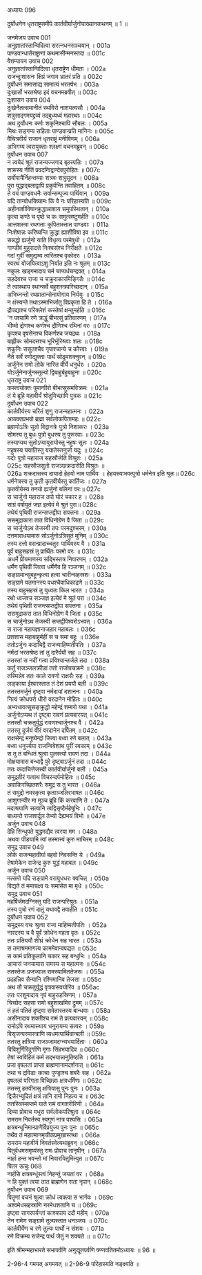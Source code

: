 अध्यायः 096

दुर्योधनेन धृतराष्ट्रसमीपे कार्तवीर्यार्जुनोपाख्यानकथनम् ॥ 1 ॥
	
जनमेजय उवाच 	001  
अनुज्ञातांस्तान्विदित्वा सरत्नधनसञ्चयान् ।	001a  
पाण्डवान्धार्तराष्ट्राणां कथमासीन्मनस्तदा ॥	001c  
वैशम्पायन उवाच 	002  
अनुज्ञातांस्तान्विदित्वा धृतराष्ट्रेण धीमता ।	002a  
राजन्दुःशासनः क्षिप्रं जगाम भ्रातरं प्रति ॥	002c  
दुर्योधनं समासाद्य सामात्यं भरतर्षभ ।	003a  
दुःखार्तो भरतश्रेष्ठ इदं वचनमब्रवीत् ॥	003c  
दुःशासन उवाच 	004  
दुःखेनैतत्समानीतं स्थविरो नाशयत्यसौ ।	004a  
शत्रुसाद्गमयद्द्रव्यं तद्बुध्यध्वं महारथाः ॥	004c  
अथ दुर्योधनः कर्णः शकुनिश्चापि सौबलः ।	005a  
मिथः सङ्गम्य सहिताः पाण्डवान्प्रति मानिनः ॥	005c  
वैचित्रवीर्यं राजानं धृतराष्ट्रं मनीषिणम् ।	006a  
अभिगम्य त्वरायुक्ताः श्लक्ष्णं वचनमब्रुवन् ॥	006c  
दुर्योधन उवाच 	007  
न त्वयेदं श्रुतं राजन्यज्जगाद बृहस्पतिः ।	007a  
शक्रस्य नीतिं प्रवदन्विद्वान्देवपुरोहितः ॥	007c  
सर्वोपायैर्निहन्तव्याः शत्रवः शत्रुसूदन ।	008a  
पुरा युद्धाद्बलाद्वापि प्रकुर्वन्ति तवाहितम् ॥	008c  
ते वयं पाण्डवधनैः सर्वान्सम्पूज्य पार्थिवान् ।	009a  
यदि तान्योधयिष्यामः किं वै नः परिहास्यति ॥	009c  
अहीनाशीविषान्क्रुद्धान्नाशाय समुपस्थितान् ।	010a  
कृत्वा कण्ठे च पृष्ठे च कः समुत्स्रष्टुमर्हति ॥	010c  
आत्तशस्त्रा रथगताः कुपितास्तात पाण्डवाः ।	011a  
निःशेषान्नः करिष्यन्ति क्रुद्धा ह्याशीविषा इव ॥	011c  
सन्नद्धो ह्यर्जुनो याति विधृत्य परमेषुधी ।	012a  
गाण्डीवं मुहुरादत्ते निःश्वसंश्च निरीक्षते ॥	012c  
गदां गुर्वींं समुद्यम्य त्वरितश्च वृकोदरः ।	013a  
स्वरथं योजयित्वाऽशु निर्यात इति नः श्रुतम् ॥	013c  
नकुलः खड्गमादाय चर्म चाप्यर्धचन्द्रवत् ।	014a  
सहदेवश्च राजा च चक्रुराकारमिङ्गितैः ॥	014c  
ते त्वास्थाय रथान्सर्वे बहुशस्त्रपरिच्छदान् ।	015a  
अभिघ्नन्तो रथव्रातान्सेनायोगाय निर्ययुः ॥	015c  
न क्षंस्यन्ते तथाऽस्माभिर्जातु विप्रकृता हि ते ।	016a  
द्रौपद्याश्च परिक्लेशं कस्तेषां क्षन्तुमर्हति ॥	016c  
\'न पश्यामि रणे क्रद्धुं बीभत्सुं प्रतिवारणम् ।	017a  
भीष्मो द्रोणश्च कर्णश्च द्रौणिश्च रथिनां वरः ॥	017c  
कृपश्च वृषसेनश्च विकर्णश्च जयद्रथः ।	018a  
बाह्लीकः सोमदत्तश्च भूरिर्भूरिश्रवाः शलः ॥	018c  
शकुनिः ससुतश्चैव नृपाश्चान्ये च कौरवाः ।	019a  
नैते सर्वे रणोद्युक्ताः पार्थं सोढुमशक्नुवन् ॥	019c  
अर्जुनेन समो लोके नास्ति वीर्ये धनुर्धरः ।	020a  
योऽर्जुनेनार्जुनस्तुल्यो द्विबाहुर्बहुबाहुना ॥	020c  
धृतराष्ट्र उवाच 	021  
कस्त्वयोक्तः पुमान्वीरो बीभत्सुसमविक्रमः ।	021a  
तं ये ब्रूहि महावीर्यं श्रोतुमिच्छामि पुत्रक ॥	021c  
दुर्योधन उवाच 	022  
कार्तवीर्यस्य चरितं शृणु राजन्महात्मनः ।	022a  
अव्यक्तप्रभवो ब्रह्मा सर्वलोकपितामहः ॥	022c  
ब्रह्मणोऽत्रिः सुतो विद्वानत्रेः पुत्रो निशाकरः ।	023a  
सोमस्य तु बुधः पुत्रो बुधस्य तु पुरूरवाः ॥	023c  
तस्याप्यथ सुतोऽप्यायुरायोस्तु नहुषः सुतः ।	024a  
नहुषस्य ययातिस्तु ययातेस्तनुजो यदुः ॥	024c  
यदोः पुत्रो महाराज सहस्रौजेति विश्रुतः  । 	025a  
025c   सहस्रौजसुतो राजञ्छक्रदासेति विश्रुतः ॥      
026a   शक्रदासस्य दायादो हेहयो नाम पार्थिवः । 
हेहयस्याभवत्पुत्रो धर्मनेत्र इति श्रुतः॥	026c  
धर्मनेत्रस्य तु कृती कृतवीर्यस्तु कार्तिजः । 	027a  
कृतवीर्यस्य तनयो ह्यर्जुनो बलिनां वरः॥	027c  
स चार्जुनो महाराज तपो घोरं चकार ह । 	028a  
साग्रं वर्षायुतं जज्ञ इत्येवं मे श्रुतं पुरा॥	028c  
तथेयं पृथिवी राजन्सप्तद्वीपा सपत्तना । 	029a  
ससमुद्राकारा तात विधिनोग्रेण वै जिता ॥	029c  
स चार्जुनोऽथ तेजस्वी तपः परमदुश्चरम् ।	030a  
दत्तमाराधयामास सोऽर्जुनोऽत्रिसुतं मुनिम् ॥ 	030c  
तस्य दत्तो वरान्प्रादाच्चतुरः पार्थिवस्य वै ।	031a  
पूर्वं बाहुसहस्रं तु प्रार्थितः परमो वरः ॥	031c  
अधर्मे प्रीयमाणस्य सद्भिस्तत्र निवारणम् ।	032a  
धर्मेण पृथिवीं जित्वा धर्मेणैव हि रञ्जनम् ॥	032c  
सङ्ग्रामान्सुबहून्कृत्वा हत्वा चारीन्सहस्रशः ।	033a  
सङ्ग्रामे यतमानस्य वधश्चैवाधिकाद्रणे ॥	033c  
तस्य बाहुसहस्रं तु युध्यतः किल भारत ।	034a  
रथो ध्वजश्च सञ्जज्ञ इत्येवं मे श्रुतं परा ॥	034c  
तथेयं पृथिवी राजन्त्सप्तद्वीपा सपत्तना ।	035a  
ससमुद्राकरा तात विधिनोग्रेण वै जिता ॥	035c  
स चार्जुनोऽथ तेजस्वी सप्तद्वीपेश्वरोऽभवत् ।	036a  
स राजा महायज्ञानाजहार महाबलः ।	036c  
प्रशशास महाबाहुर्महीं स च समा बहूः ॥	036e  
ततोऽर्जुनः कदाचिद्वै राजन्माहिष्मतीपतिः ।	037a  
नर्मदां भरतश्रेष्ठ तां तु दारैर्ययौ सह ॥	037c  
ततस्तां स नदीं गत्वा प्रविश्यान्तर्जले तदा ।	038a  
कर्तुं राजञ्जलक्रीडां ततो राजोपचक्रमे ॥	038c  
तस्मिन्नेव ततः काले रावणो राक्षसैः सह ।	039a  
लङ्काया ईश्वरस्तात तं देशं प्रययौ बली ॥	039c  
ततस्तमर्जुनं दृष्ट्वा नर्मदायां दशाननः ।	040a  
नित्यं क्रोधपरो धीरो वरदानेन मोहितः ॥	040c  
अभ्यधावत्सुसङ्क्रुद्धो महेन्द्रं शम्बरो यथा ।	041a  
अर्जुनोऽप्यथ तं दृष्ट्वा रावणं प्रत्यवारयत् ॥	041c  
ततस्तौ चक्रतुर्युद्धं रावणश्चार्जुनश्च वै ।	042a  
ततस्तु दुर्जयं वीरं वरदानेन दर्पितम् ॥	042c  
राक्षसेन्द्रं मनुष्येन्द्रो जित्वा बध्वा रणे बलात् ।	043a  
बध्वा धनुर्ज्यया राजन्विवेशाथ पुरीं स्वकाम् ॥	043c  
स तु तं बन्धितं श्रुत्वा पुलस्त्यो रावणं तदा ।	044a  
मोक्षयामास बन्धाद्वै पुरे दृष्ट्वाऽर्जुनं तदा ॥	044c  
ततः कदाचित्तेजस्वी कार्तवीर्यार्जुनो बली ।	045a  
समुद्रतीरं गत्वाथ विचरन्दर्पमोहितः ॥	045c  
अवाकिरच्छितशरैः समुद्रं स तु भारत ।	046a  
तं समुद्रो नमस्कृत्य कृताञ्जलिरभाषत ॥	046c  
आशुगान्वीर मा मुञ्च ब्रूहि किं करवाणि ते ।	047a  
मदाश्रयाणि सत्वानि त्वद्विसृष्टैर्महेषुभिः ।	047c  
बाध्यन्ते राजशार्दूल तेभ्यो देह्यभयं विभो ॥	047e  
अर्जुन उवाच 	048  
देहि सिन्धुपते युद्धमद्यैव त्वरया मम ।	048a  
अथवा पीडयामि त्वां तस्मात्त्वं कुरु माचिरम् ॥	048c  
समुद्र उवाच 	049  
लोके राजन्महावीर्या बहवो निवसन्ति ये ।	049a  
तेषामेकेन राजेन्द्र कुरु युद्धं महाबल ॥	049c  
अर्जुन उवाच 	050  
मत्समो यदि सङ्ग्रामे वरायुधधरः क्वचित् ।	050a  
विद्यते तं ममाचक्ष्व यः समासेत मा मृधे ॥	050c  
समुद्र उवाच 	051  
महर्षिर्जमदग्निस्तु यदि राजन्परिश्रुतः ।	051a  
तस्य पुत्रो रणं दातुं यथावद्वै तवार्हति ॥	051c  
दुर्योधन उवाच 	052  
समुद्रस्य वचः श्रुत्वा राजा माहिष्मतीपतिः ।	052a  
नारदस्य च वै पूर्वं क्रोधेन महता वृतः ॥	052c  
ततः प्रतिययौ शीघ्रं क्रोधेन सह भारत ।	053a  
स तमाश्रममागत्य काममेवान्वपद्यत ॥	053c  
स कामं प्रतिकूलानि चकार सह बन्धुभिः ।	054a  
आयासं जनयामास रामस्य स महात्मनः ॥	054c  
ततस्तेजः प्रजज्वाल रामस्यामिततेजसः ।	055a  
प्रदहन्निव सैन्यानि रश्मिमानिव तेजसा ॥	055c  
अथ तौ चक्रतुर्युद्धं वृत्रवासवयोरिव ॥	056ac  
ततः परशुमादाय नृपं बाहुसहस्रिणम् ।	057a  
चिच्छेद सहसा रामो बहुशाखमिव द्रुमम् ॥	057c  
तं हतं पतितं दृष्ट्वा समेतास्तस्य बान्धवाः ।	058a  
असीनादाय शक्तीश्च रामं ते प्रत्यवारयन् ॥	058c  
रामोऽपि रथमास्थाय धनुरायम्य सत्वरः ।	059a  
विसृजन्परमास्त्राणि व्यधमत्पार्थिवान्बली ॥	059c  
ततस्तु क्षत्रिया राजञ्जामदग्न्यभयार्दिताः ।	060a  
विविशुर्गिरिदुर्गाणि मृगाः सिंहभयादिव ॥	060c  
तेषां स्वविहितं कर्म तद्भयान्नानुतिष्ठति ।	061a  
प्रजा वृषलतां प्राप्ता ब्राह्मणानामदर्शनात् ॥	061c  
तथा च द्रविडाः काचाः पुण्ड्राश्च शबरैः सह ।	062a  
वृषलत्वं परिगता विच्छिन्नाः क्षत्रधर्मिणः ॥	062c  
ततस्तु हतवीरासु क्षत्रियासु पुनः पुनः ।	063a  
द्विजैरभ्युदितं क्षत्रं तानि रामो निहत्य च ॥	063c  
ततस्त्रिस्सप्तमे याते रामं वागशरीरिणी ।	064a  
दिव्या प्रोवाच मधुरा सर्वलोकपरिश्रुता ॥	064c  
रामराम निवर्तस्व स्वगुणं नात्र पश्यसि ।	065a  
क्षत्रबन्धूनिमान्प्राणैर्विप्रयुज्य पुनः पुनः ॥	065c  
तथैव तं महात्मानमृचीकप्रमुखास्तथा ।	066a  
रामराम महावीर्य निवर्तस्वेत्यथाब्रुवन् ॥	066c  
पितुर्वधमसमृष्यंस्तु रामः प्रोवाच तानृषीन् ।	067a  
नार्हा हन्त भवन्तो मां निवारयितुमित्युत ॥	067c  
पितर ऊचुः 	068  
नार्हसि क्षत्रबन्धूंस्त्वं निहन्तुं जयतां वर ।	068a  
न हि युक्तं त्वया तात ब्राह्मणेन सता नृपान् ॥	068c  
दुर्योधन उवाच 	069  
पितॄणां वचनं श्रुत्वा क्रोधं त्यक्त्वा स भार्गवः ।	069c  
अश्वमेधसहस्राणि नरमेधशतानि च ॥	069c  
इष्ट्वा सागरपर्यन्तां काश्यपाय ददौ महीम् ।	070a  
तेन रामेण सङ्ग्रामे तुल्यस्तात धनञ्जयः ॥	070c  
कार्तवीर्येण च रणे तुल्यः पार्थो न संशयः ।	071a  
रणे विक्रम्य राजेन्द्र पार्थं जेतुं न शक्यते ॥ ॥	071c  

इति श्रीमन्महाभारते सभापर्वणि अनुद्यूतपर्वणि षण्णवतितमोऽध्यायः ॥ 96 ॥

2-96-4 गमयत् अगमयत् ॥ 2-96-9 परिहास्यति नङ्क्ष्यति ॥
